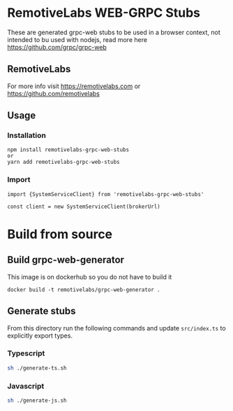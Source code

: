 # RemotiveLabs WEB-GRPC Stubs

These are generated grpc-web stubs to be used in a browser context, not intended
to bu used with nodejs, read more here https://github.com/grpc/grpc-web

## RemotiveLabs

For more info visit https://remotivelabs.com or https://github.com/remotivelabs


## Usage

### Installation
```
npm install remotivelabs-grpc-web-stubs
or
yarn add remotivelabs-grpc-web-stubs
```

### Import
```
import {SystemServiceClient} from 'remotivelabs-grpc-web-stubs'

const client = new SystemServiceClient(brokerUrl)

```

# Build from source 

## Build grpc-web-generator

This image is on dockerhub so you do not have to build it
```
docker build -t remotivelabs/grpc-web-generator .
```

## Generate stubs

From this directory run the following commands and update `src/index.ts` to explicitly export types.

### Typescript

```sh
sh ./generate-ts.sh
```

### Javascript

```sh
sh ./generate-js.sh
```


